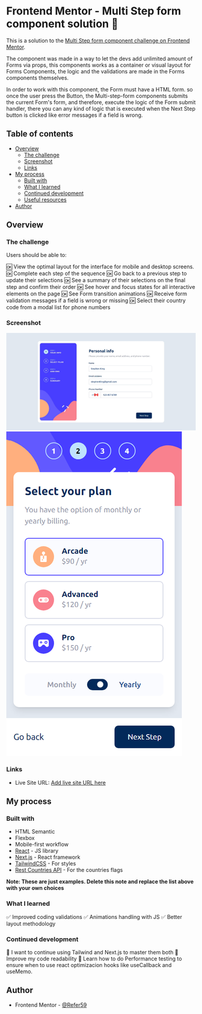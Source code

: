 # Frontend Mentor - Multi Step form component solution 📄

This is a solution to the [Multi Step form component challenge on Frontend Mentor](https://www.frontendmentor.io/challenges/multistep-form-YVAnSdqQBJ).

The component was made in a way to let the devs add unlimited amount of Forms via props, this components works as a container or visual layout for Forms Components, the logic and the validations are made in the Forms components themselves. 

In order to work with this component, the Form must have a HTML form. so once the user press the Button, the Multi-step-form components submits the current Form's form, and therefore, execute the logic of the Form submit handler, there you can any kind of logic that is executed when the Next Step button is clicked like error messages if a field is wrong.

## Table of contents

- [Overview](#overview)
  - [The challenge](#the-challenge)
  - [Screenshot](#screenshot)
  - [Links](#links)
- [My process](#my-process)
  - [Built with](#built-with)
  - [What I learned](#what-i-learned)
  - [Continued development](#continued-development)
  - [Useful resources](#useful-resources)
- [Author](#author)

## Overview

### The challenge

Users should be able to:

🆗 View the optimal layout for the interface for mobile and desktop screens.
🆗 Complete each step of the sequence
🆗 Go back to a previous step to update their selections
🆗 See a summary of their selections on the final step and confirm their order
🆗 See hover and focus states for all interactive elements on the page
🆗 See Form transition animations
🆗 Receive form validation messages if a field is wrong or missing
🆗 Select their country code from a modal list for phone numbers

### Screenshot

![Desktop Solution](./solution.jpeg)
![Mobile Solution](./mobileSolution.png)

### Links

- Live Site URL: [Add live site URL here](https://nextjs-tailwind-refer59.vercel.app/multi-step-form)

## My process

### Built with

- HTML Semantic
- Flexbox
- Mobile-first workflow
- [React](https://reactjs.org/) - JS library
- [Next.js](https://nextjs.org/) - React framework
- [TailwindCSS](https://tailwindcss.com//) - For styles
- [Rest Countries API](https://restcountries.com/) - For the countries flags

**Note: These are just examples. Delete this note and replace the list above with your own choices**

### What I learned

✅ Improved coding validations
✅ Animations handling with JS
✅ Better layout methodology

### Continued development

🔸 I want to continue using Tailwind and Next.js to master them both
🔸 Improve my code readability
🔸 Learn how to do Performance testing to ensure when to use react optimizacion hooks like useCallback and useMemo.

## Author

- Frontend Mentor - [@Refer59](https://www.frontendmentor.io/profile/Refer59)

